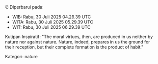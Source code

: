 ⏰ Diperbarui pada:
- WIB: Rabu, 30 Juli 2025 04.29.39 UTC
- WITA: Rabu, 30 Juli 2025 05.29.39 UTC
- WIT: Rabu, 30 Juli 2025 06.29.39 UTC

Kutipan Inspiratif:
"The moral virtues, then, are produced in us neither by nature nor against nature. Nature, indeed, prepares in us the ground for their reception, but their complete formation is the product of habit."


Kategori: nature

